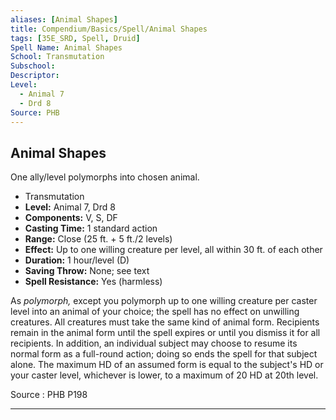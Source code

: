 ```yaml
---
aliases: [Animal Shapes]
title: Compendium/Basics/Spell/Animal Shapes
tags: [35E_SRD, Spell, Druid]
Spell Name: Animal Shapes
School: Transmutation
Subschool: 
Descriptor: 
Level:
  - Animal 7
  - Drd 8
Source: PHB
---
```



## Animal Shapes

One ally/level polymorphs into chosen animal.

*   Transmutation
*   **Level:** Animal 7, Drd 8
*   **Components:** V, S, DF
*   **Casting Time:** 1 standard action
*   **Range:** Close (25 ft. + 5 ft./2 levels)
*   **Effect:** Up to one willing creature per level, all within 30 ft. of each other
*   **Duration:** 1 hour/level (D)
*   **Saving Throw:** None; see text
*   **Spell Resistance:** Yes (harmless)

<p>As <i>polymorph,</i> except you polymorph up to one willing creature per caster level into an animal of your choice; the spell has no effect on unwilling creatures. All creatures must take the same kind of animal form. Recipients remain in the animal form until the spell expires or until you dismiss it for all recipients. In addition, an individual subject may choose to resume its normal form as a full-round action; doing so ends the spell for that subject alone. The maximum HD of an assumed form is equal to the subject's HD or your caster level, whichever is lower, to a maximum of 20 HD at 20th level.</p>

Source : PHB P198

---
